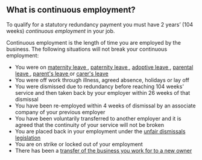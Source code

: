 ##  What is continuous employment?

To qualify for a statutory redundancy payment you must have 2 years’ (104
weeks) _continuous employment_ in your job.

Continuous employment is the length of time you are employed by the business.
The following situations will not break your continuous employment:

  * You were on [ maternity leave ](/en/employment/employment-rights-and-conditions/leave-and-holidays/maternity-leave/) , [ paternity leave ](/en/employment/employment-rights-and-conditions/leave-and-holidays/paternity-leave/) , [ adoptive leave ](/en/employment/employment-rights-and-conditions/leave-and-holidays/adoptive-leave/) , [ parental leave ](/en/employment/employment-rights-and-conditions/leave-and-holidays/parental-leave/) , [ parent's leave ](/en/employment/employment-rights-and-conditions/leave-and-holidays/parents-leave/) or [ carer's leave ](/en/employment/employment-rights-and-conditions/leave-and-holidays/carers-leave/)
  * You were off work through illness, agreed absence, holidays or lay off 
  * You were dismissed due to redundancy before reaching 104 weeks' service and then taken back by your employer within 26 weeks of that dismissal 
  * You have been re-employed within 4 weeks of dismissal by an associate company of your previous employer 
  * You have been voluntarily transferred to another employer and it is agreed that the continuity of your service will not be broken 
  * You are placed back in your employment under the [ unfair dismissals legislation ](/en/employment/unemployment-and-redundancy/dismissal/unfair-dismissal/)
  * You are on strike or locked out of your employment 
  * There has been a [ transfer of the business you work for to a new owner ](/en/employment/employment-rights-and-conditions/contracts-of-employment/transfer-of-business/)
